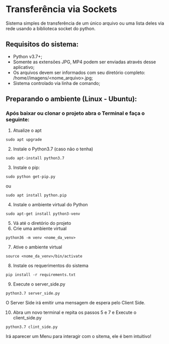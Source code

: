 # Transferência via Sockets

Sistema simples de transferência de um único arquivo ou uma lista deles via rede usando a biblioteca socket do python.

## Requisitos do sistema:
- Python v3.7+;
- Somente as extensões JPG, MP4 podem ser enviadas através desse aplicativo;
- Os arquivos devem ser informados com seu diretório completo: /home/<usuario>/imagens/<nome_arquivo>.jpg;
- Sistema controlado via linha de comando;

## Preparando o ambiente (Linux - Ubuntu):

### Após baixar ou clonar o projeto abra o Terminal e faça o seguinte:

1. Atualize o apt
```
sudo apt upgrade
```
2. Instale o Python3.7 (caso não o tenha)
```
sudo apt-install python3.7
```
3. Instale o pip:
```
sudo python get-pip.py
```
ou
```
sudo apt install python.pip
```
4. Instale o ambiente virtual do Python
```
sudo apt-get install python3-venv
```
5. Vá até o diretório do projeto
6. Crie uma ambiente virtual
```
python36 -m venv <nome_da_venv>
```
7. Ative o ambiente virtual
```
source <nome_da_venv>/bin/activate
```
8. Instale os requerimentos do sistema
```
pip install -r requirements.txt
```
9. Execute o server_side.py
```
python3.7 server_side.py
```
O Server Side irá emitir uma mensagem de espera pelo Client Side.

10. Abra um novo terminal e repita os passos 5 e 7 e Execute o client_side.py
```
python3.7 clint_side.py
```
Irá aparecer um Menu para interagir com o sitema, ele é bem intuitivo!

